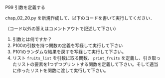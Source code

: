 P99 引数を定義する

chap_02_20.py を新規作成して、以下のコードを書いて実行してください．

（コード以外の答えはコメントアウトで記述して下さい）

1. 引数とは何ですか？
1. P100の引数を持つ関数の定義を写経して実行して下さい
1. P101のランダムな結果を戻すを写経して実行して下さい。
1. リスト `fruits_list` を引数に取る関数、 `print_fruits` を定義し、引き取ったリストの要素を1つずつプリントする関数を定義して下さい。そして適当に作ったリストを関数に渡して実行して下さい。
